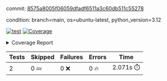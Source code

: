 commit: [8575a8005f06059dfadf6511a3c60db511c55278](https://github.com/rcmdnk/boto3-session/tree/8575a8005f06059dfadf6511a3c60db511c55278)

condition: branch=main, os=ubuntu-latest, python_version=3.12

[![test](https://github.com/rcmdnk/boto3-session/actions/workflows/test.yml/badge.svg)](https://github.com/rcmdnk/boto3-session/actions/runs/18483081890)
<a href="https://github.com/rcmdnk/boto3-session/blob/8575a8005f06059dfadf6511a3c60db511c55278/README.md"><img alt="Coverage" src="https://img.shields.io/badge/Coverage-49%25-orange.svg" /></a><details><summary>Coverage Report </summary><table><tr><th>File</th><th>Stmts</th><th>Miss</th><th>Cover</th><th>Missing</th></tr><tbody><tr><td colspan="5"><b>src/boto3_session</b></td></tr><tr><td>&nbsp; &nbsp;<a href="https://github.com/rcmdnk/boto3-session/blob/8575a8005f06059dfadf6511a3c60db511c55278/src/boto3_session/__init__.py">\_\_init\_\_.py</a></td><td>8</td><td>2</td><td>75%</td><td><a href="https://github.com/rcmdnk/boto3-session/blob/8575a8005f06059dfadf6511a3c60db511c55278/src/boto3_session/__init__.py#L11-L12">11&ndash;12</a></td></tr><tr><td>&nbsp; &nbsp;<a href="https://github.com/rcmdnk/boto3-session/blob/8575a8005f06059dfadf6511a3c60db511c55278/src/boto3_session/session.py">session.py</a></td><td>55</td><td>31</td><td>44%</td><td><a href="https://github.com/rcmdnk/boto3-session/blob/8575a8005f06059dfadf6511a3c60db511c55278/src/boto3_session/session.py#L60">60</a>, <a href="https://github.com/rcmdnk/boto3-session/blob/8575a8005f06059dfadf6511a3c60db511c55278/src/boto3_session/session.py#L68-L70">68&ndash;70</a>, <a href="https://github.com/rcmdnk/boto3-session/blob/8575a8005f06059dfadf6511a3c60db511c55278/src/boto3_session/session.py#L73-L97">73&ndash;97</a>, <a href="https://github.com/rcmdnk/boto3-session/blob/8575a8005f06059dfadf6511a3c60db511c55278/src/boto3_session/session.py#L100-L122">100&ndash;122</a>, <a href="https://github.com/rcmdnk/boto3-session/blob/8575a8005f06059dfadf6511a3c60db511c55278/src/boto3_session/session.py#L125-L129">125&ndash;129</a>, <a href="https://github.com/rcmdnk/boto3-session/blob/8575a8005f06059dfadf6511a3c60db511c55278/src/boto3_session/session.py#L132-L133">132&ndash;133</a>, <a href="https://github.com/rcmdnk/boto3-session/blob/8575a8005f06059dfadf6511a3c60db511c55278/src/boto3_session/session.py#L136-L137">136&ndash;137</a></td></tr><tr><td><b>TOTAL</b></td><td><b>65</b></td><td><b>33</b></td><td><b>49%</b></td><td>&nbsp;</td></tr></tbody></table></details>

| Tests | Skipped | Failures | Errors | Time |
| ----- | ------- | -------- | -------- | ------------------ |
| 2 | 0 :zzz: | 0 :x: | 0 :fire: | 2.071s :stopwatch: |

